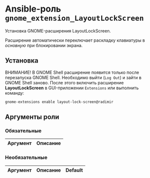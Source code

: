 # Ansible-роль `gnome_extension_LayoutLockScreen`

Установка GNOME-расширения LayoutLockScreen.

Расширение автоматически переключает раскладку клавиатуры в _основную_ при блокировании экрана.

## Установка

ВНИМАНИЕ! В GNOME Shell расширение появится только после перезапуска GNOME Shell. Необходимо
выйти (`Log Out`) и зайти в GNOME Shell заново. После этого включить расширение **LayoutLockScreen**
в GUI-приложении `Extensions` или выполнить команду:

```bash
gnome-extensions enable layout-lock-screen@radimir
```

## Аргументы роли

### Обязательные

| Аргумент | Описание
| -------- | --------

### Необязательные

| Аргумент | Описание | Default
| -------- | -------- | -------
